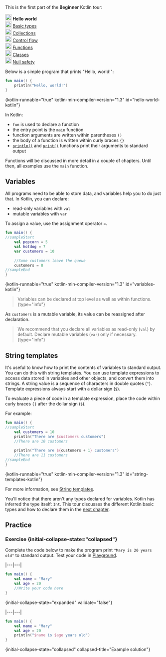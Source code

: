 [//]: # (title: Hello world)

<microformat>
    <p>This is the first part of the <strong>Beginner</strong> Kotlin tour:</p>
    <p><img src="icon-1.svg" width="20" alt="First step" /> <strong>Hello world</strong><br />
        <img src="icon-2-todo.svg" width="20" alt="Second step" /> <a href="kotlin-tour-basic-types.md">Basic types</a><br />
        <img src="icon-3-todo.svg" width="20" alt="Third step" /> <a href="kotlin-tour-collections.md">Collections</a><br />
        <img src="icon-4-todo.svg" width="20" alt="Fourth step" /> <a href="kotlin-tour-control-flow.md">Control flow</a><br />
        <img src="icon-5-todo.svg" width="20" alt="Fifth step" /> <a href="kotlin-tour-functions.md">Functions</a><br />
        <img src="icon-6-todo.svg" width="20" alt="Sixth step" /> <a href="kotlin-tour-classes-part-1.md">Classes</a><br />
        <img src="icon-7-todo.svg" width="20" alt="Final step" /> <a href="kotlin-tour-null-safety.md">Null safety</a></p>
</microformat>

Below is a simple program that prints "Hello, world!":

```kotlin
fun main() {
    println("Hello, world!")
}
```
{kotlin-runnable="true" kotlin-min-compiler-version="1.3" id="hello-world-kotlin"}

In Kotlin:
* `fun` is used to declare a function
* the entry point is the `main` function
* function arguments are written within parentheses `()`
* the body of a function is written within curly braces `{}`
* [`println()`](https://kotlinlang.org/api/latest/jvm/stdlib/kotlin.io/println.html) and [`print()`](https://kotlinlang.org/api/latest/jvm/stdlib/kotlin.io/print.html) functions print their arguments to standard output

Functions will be discussed in more detail in a couple of chapters. Until then, all examples use the `main` function.

## Variables

All programs need to be able to store data, and variables help you to do just that. In Kotlin, you can declare:
* read-only variables with `val`
* mutable variables with `var`

To assign a value, use the assignment operator `=`.

```kotlin
fun main() { 
//sampleStart
    val popcorn = 5
    val hotdog = 7
    var customers = 10
    
    //Some customers leave the queue
    customers = 8
//sampleEnd
}
```
{kotlin-runnable="true" kotlin-min-compiler-version="1.3" id="variables-kotlin"}

> Variables can be declared at top level as well as within functions.
{type="info"}

As `customers` is a mutable variable, its value can be reassigned after declaration.

> We recommend that you declare all variables as read-only (`val`) by default. Declare mutable variables (`var`) only if 
> necessary.
{type="info"}

## String templates

It's useful to know how to print the contents of variables to standard output. You can do this with string templates. 
You can use template expressions to access data stored in variables and other objects, and convert them into strings.
A string value is a sequence of characters in double quotes (`"`). Template expressions always start with a dollar sign (`$`).

To evaluate a piece of code in a template expression, place the code within curly braces `{}` after the dollar sign (`$`).

For example:

```kotlin
fun main() { 
//sampleStart
    val customers = 10
    println("There are $customers customers")
    //There are 10 customers
    
    println("There are ${customers + 1} customers")
    //There are 11 customers
//sampleEnd
}
```
{kotlin-runnable="true" kotlin-min-compiler-version="1.3" id="string-templates-kotlin"}

For more information, see [String templates](strings.md).

You'll notice that there aren't any types declared for variables. Kotlin has inferred the type itself: `Int`. This tour
discusses the different Kotlin basic types and how to declare them in the [next chapter](kotlin-tour-basic-types.md).

## Practice

### Exercise {initial-collapse-state="collapsed"}
Complete the code below to make the program print `"Mary is 20 years old"` to standard output. Test your code in [Playground](https://play.kotlinlang.org).

|---|---|
```kotlin
fun main() {
    val name = "Mary"
    val age = 20
    //Write your code here
}
```
{initial-collapse-state="expanded" validate="false"}

|---|---|
```kotlin
fun main() {
    val name = "Mary"
    val age = 20
    println("$name is $age years old")
}
```
{initial-collapse-state="collapsed" collapsed-title="Example solution"}